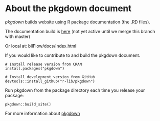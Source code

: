 # About the pkgdown document
*pkgdown* builds website using R package documentation (the .RD files).

The documentation build is [here](https://big-life-lab.github.io/bllFlow/docs)
(not yet active until we merge this branch with master)

Or local at: bllFlow/docs/index.html

If you would like to contribute to and build the pkgdown document.

```
# Install release version from CRAN
install.packages("pkgdown")

# Install development version from GitHub
devtools::install_github("r-lib/pkgdown")
```

Run pkgdown from the package directory each time you release your package:
  ```
pkgdown::build_site()
```

For more information about [pkgdown](https://pkgdown.r-lib.org)